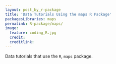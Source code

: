 ```yaml
---
layout: post_by_r-package
title: 'Data Tutorials Using the maps R Package'
packagesLibraries: maps
permalink: R-package/maps/
image:
  feature: coding_R.jpg
  credit: 
  creditlink: 
---
```


Data tutorials that use the `R`, `maps` package.